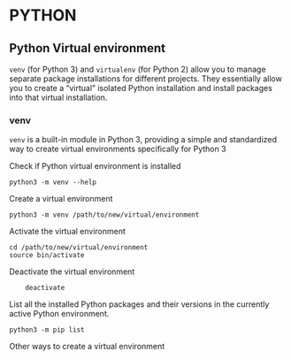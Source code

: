 # PYTHON

## Python Virtual environment

`venv` (for Python 3) and `virtualenv` (for Python 2) allow you to manage separate package installations for different projects. They essentially allow you to create a “virtual” isolated Python installation and install packages into that virtual installation.

### venv

`venv` is a built-in module in Python 3, providing a simple and standardized way to create virtual environments specifically for Python 3

Check if Python virtual environment is installed

    python3 -m venv --help

Create a virtual environment

    python3 -m venv /path/to/new/virtual/environment

Activate the virtual environment

    cd /path/to/new/virtual/environment
    source bin/activate

Deactivate the virtual environment

        deactivate

List all the installed Python packages and their versions in the currently active Python environment.

    python3 -m pip list

Other ways to create a virtual environment
